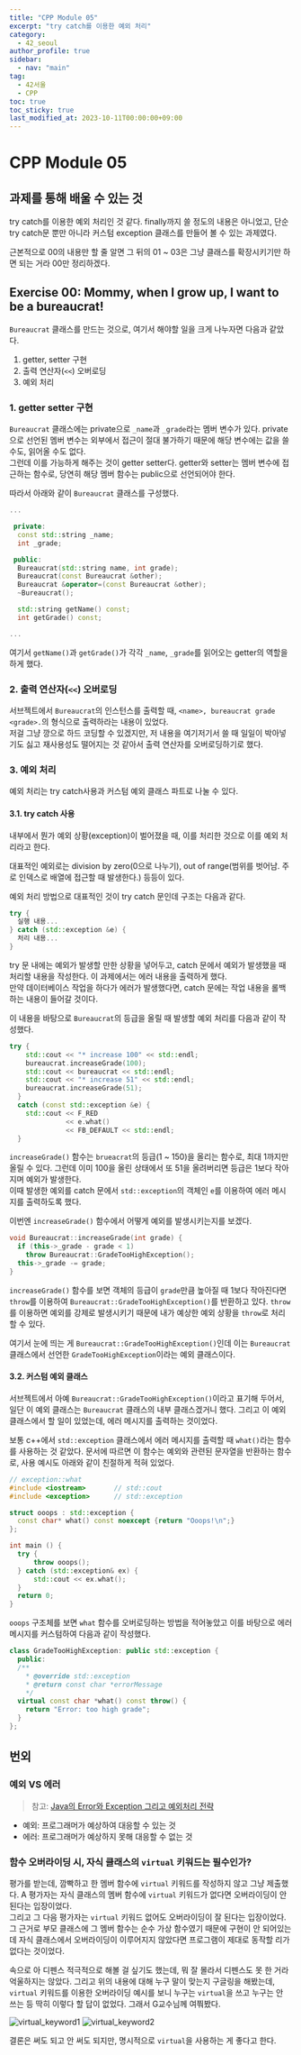 ```yaml
---
title: "CPP Module 05"
excerpt: "try catch를 이용한 예외 처리"
category: 
  - 42_seoul
author_profile: true
sidebar:
  - nav: "main" 
tag:
  - 42서울
  - CPP
toc: true
toc_sticky: true
last_modified_at: 2023-10-11T00:00:00+09:00
---
```


# CPP Module 05
## 과제를 통해 배울 수 있는 것
try catch를 이용한 예외 처리인 것 같다.
finally까지 쓸 정도의 내용은 아니었고, 단순 try catch문 뿐만 아니라 커스텀 exception 클래스를 만들어 볼 수 있는 과제였다.

근본적으로 00의 내용만 할 줄 알면 그 뒤의 01 ~ 03은 그냥 클래스를 확장시키기만 하면 되는 거라 00만 정리하겠다.

## Exercise 00: Mommy, when I grow up, I want to be a bureaucrat!
`Bureaucrat` 클래스를 만드는 것으로, 여기서 해야할 일을 크게 나누자면 다음과 같았다.

1. getter, setter 구현
2. 출력 연산자(`<<`) 오버로딩
3. 예외 처리

### 1. getter setter 구현
`Bureaucrat` 클래스에는 private으로 `_name`과 `_grade`라는 멤버 변수가 있다. private으로 선언된 멤버 변수는 외부에서 접근이 절대 불가하기 때문에 해당 변수에는 값을 쓸 수도, 읽어올 수도 없다.  
그런데 이를 가능하게 해주는 것이 getter setter다. getter와 setter는 멤버 변수에 접근하는 함수로, 당연히 해당 멤버 함수는 public으로 선언되어야 한다.

따라서 아래와 같이 `Bureaucrat` 클래스를 구성했다.

```c++
...

 private:
  const std::string _name;
  int _grade;

 public:
  Bureaucrat(std::string name, int grade);
  Bureaucrat(const Bureaucrat &other);
  Bureaucrat &operator=(const Bureaucrat &other);
  ~Bureaucrat();

  std::string getName() const;
  int getGrade() const;

...
```

여기서 `getName()`과 `getGrade()`가 각각 `_name`, `_grade`를 읽어오는 getter의 역할을 하게 했다.

### 2. 출력 연산자(`<<`) 오버로딩
서브젝트에서 `Bureaucrat`의 인스턴스를 출력할 때, `<name>, bureaucrat grade <grade>.`의 형식으로 출력하라는 내용이 있었다.  
저걸 그냥 깡으로 하드 코딩할 수 있겠지만, 저 내용을 여기저기서 쓸 때 일일이 박아넣기도 싫고 재사용성도 떨어지는 것 같아서 출력 연산자를 오버로딩하기로 했다.

### 3. 예외 처리
예외 처리는 try catch사용과 커스텀 예외 클래스 파트로 나눌 수 있다.

#### 3.1. try catch 사용
내부에서 뭔가 예외 상황(exception)이 벌어졌을 때, 이를 처리한 것으로 이를 예외 처리라고 한다.  

대표적인 예외로는 division by zero(0으로 나누기), out of range(범위를 벗어남. 주로 인덱스로 배열에 접근할 때 발생한다.) 등등이 있다.

예외 처리 방법으로 대표적인 것이 try catch 문인데 구조는 다음과 같다.

```c++
try {
  실행 내용...
} catch (std::exception &e) {
  처리 내용...
}
```

try 문 내에는 예외가 발생할 만한 상황을 넣어두고, catch 문에서 예외가 발생했을 때 처리할 내용을 작성한다. 이 과제에서는 에러 내용을 출력하게 했다.  
만약 데이터베이스 작업을 하다가 에러가 발생했다면, catch 문에는 작업 내용을 롤백하는 내용이 들어갈 것이다.

이 내용을 바탕으로 `Bureaucrat`의 등급을 올릴 때 발생할 예외 처리를 다음과 같이 작성했다.

```c++
try {
    std::cout << "* increase 100" << std::endl;
    bureaucrat.increaseGrade(100);
    std::cout << bureaucrat << std::endl;
    std::cout << "* increase 51" << std::endl;
    bureaucrat.increaseGrade(51);
  }
  catch (const std::exception &e) {
    std::cout << F_RED
              << e.what()
              << FB_DEFAULT << std::endl;
  }
```

`increaseGrade()` 함수는 `brueacrat`의 등급(1 ~ 150)을 올리는 함수로, 최대 1까지만 올릴 수 있다. 그런데 이미 100을 올린 상태에서 또 51을 올려버리면 등급은 1보다 작아지며 예외가 발생한다.  
이때 발생한 예외를 catch 문에서 `std::exception`의 객체인 `e`를 이용하여 에러 메시지를 출력하도록 했다.

이번엔 `increaseGrade()` 함수에서 어떻게 예외를 발생시키는지를 보겠다.

```c++
void Bureaucrat::increaseGrade(int grade) {
  if (this->_grade - grade < 1)
    throw Bureaucrat::GradeTooHighException();
  this->_grade -= grade;
}
```

`increaseGrade()` 함수를 보면 객체의 등급이 `grade`만큼 높아질 때 1보다 작아진다면 `throw`를 이용하여 `Bureaucrat::GradeTooHighException()`를 반환하고 있다.
`throw`를 이용하면 예외를 강제로 발생시키기 때문에 내가 예상한 예외 상황을 `throw`로 처리할 수 있다.

여기서 눈에 띄는 게 `Bureaucrat::GradeTooHighException()`인데 이는 `Bureaucrat` 클래스에서 선언한 `GradeTooHighException`이라는 예외 클래스이다.

#### 3.2. 커스텀 예외 클래스
서브젝트에서 아예 `Bureaucrat::GradeTooHighException()`이라고 표기해 두어서, 일단 이 예외 클래스는 `Bureaucrat` 클래스의 내부 클래스겠거니 했다. 그리고 이 예외 클래스에서 할 일이 있었는데, 에러 메시지를 출력하는 것이었다.

보통 c++에서 `std::exception` 클래스에서 에러 메시지를 출력할 때 `what()`라는 함수를 사용하는 것 같았다. 문서에 따르면 이 함수는 예외와 관련된 문자열을 반환하는 함수로, 사용 예시도 아래와 같이 친절하게 적혀 있었다.

```c++
// exception::what
#include <iostream>       // std::cout
#include <exception>      // std::exception

struct ooops : std::exception {
  const char* what() const noexcept {return "Ooops!\n";}
};

int main () {
  try {
      throw ooops();
  } catch (std::exception& ex) {
      std::cout << ex.what();
  }
  return 0;
}
```

`ooops` 구조체를 보면 `what` 함수를 오버로딩하는 방법을 적어놓았고 이를 바탕으로 에러 메시지를 커스텀하여 다음과 같이 작성했다.

```c++
class GradeTooHighException: public std::exception {
  public:
  /**
    * @override std::exception
    * @return const char *errorMessage
    */
  virtual const char *what() const throw() {
    return "Error: too high grade";
  }
};
```

## 번외
### 예외 VS 에러
> 참고: [Java의 Error와 Exception 그리고 예외처리 전략](https://toneyparky.tistory.com/40)

- 예외: 프로그래머가 예상하여 대응할 수 있는 것
- 에러: 프로그래머가 예상하지 못해 대응할 수 없는 것

### 함수 오버라이딩 시, 자식 클래스의 `virtual` 키워드는 필수인가?
평가를 받는데, 깜빡하고 한 멤버 함수에 `virtual` 키워드를 작성하지 않고 그냥 제출했다. A 평가자는 자식 클래스의 멤버 함수에 `virtual` 키워드가 없다면 오버라이딩이 안 된다는 입장이었다.  
그리고 그 다음 평가자는 `virtual` 키워드 없어도 오버라이딩이 잘 된다는 입장이었다. 그 근거로 부모 클래스에 그 멤버 함수는 순수 가상 함수였기 때문에 구현이 안 되어있는데 자식 클래스에서 오버라이딩이 이루어지지 않았다면 프로그램이 제대로 동작할 리가 없다는 것이었다.

속으로 아 디펜스 적극적으로 해볼 걸 싶기도 했는데, 뭐 잘 몰라서 디펜스도 못 한 거라 억울하지는 않았다. 그리고 위의 내용에 대해 누구 말이 맞는지 구글링을 해봤는데, `virtual` 키워드를 이용한 오버라이딩 예시를 보니 누구는 `virtual`을 쓰고 누구는 안 쓰는 등 딱히 이렇다 할 답이 없었다. 그래서 G교수님께 여쭤봤다.

![virtual_keyword1](/assets/images/page/42_seoul/2023-10-11_virtual1.png)
![virtual_keyword2](/assets/images/page/42_seoul/2023-10-11_virtual2.png)

결론은 써도 되고 안 써도 되지만, 명시적으로 `virtual`을 사용하는 게 좋다고 한다.
